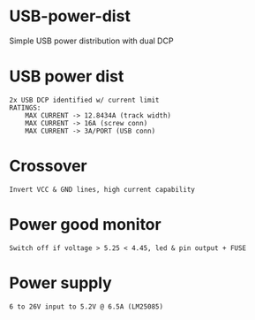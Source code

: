 # USB-power-dist

Simple USB power distribution with dual DCP


# USB power dist

    2x USB DCP identified w/ current limit
    RATINGS:
        MAX CURRENT -> 12.8434A (track width)
        MAX CURRENT -> 16A (screw conn)
        MAX CURRENT -> 3A/PORT (USB conn)

# Crossover

    Invert VCC & GND lines, high current capability

# Power good monitor

    Switch off if voltage > 5.25 < 4.45, led & pin output + FUSE

# Power supply

    6 to 26V input to 5.2V @ 6.5A (LM25085)
